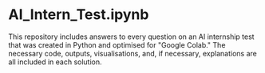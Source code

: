# AI_Intern_Test.ipynb

This repository includes answers to every question on an AI internship test that was created in Python and optimised for "Google Colab." The necessary code, outputs, visualisations, and, if necessary, explanations are all included in each solution.
